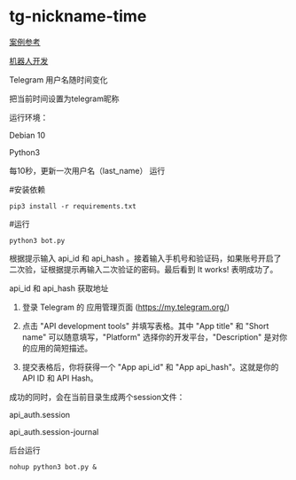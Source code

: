 # tg-nickname-time
[案例参考](https://t.me/EXOHZI)

[机器人开发](https://t.me/gpt5apt)

Telegram 用户名随时间变化

把当前时间设置为telegram昵称

运行环境：

Debian 10

Python3

每10秒，更新一次用户名（last_name）
运行

#安装依赖
```
pip3 install -r requirements.txt
```
#运行
```
python3 bot.py
```
根据提示输入 api_id 和 api_hash 。接着输入手机号和验证码，如果账号开启了二次验，证根据提示再输入二次验证的密码。最后看到 It works! 表明成功了。

api_id 和 api_hash 获取地址

1. 登录 Telegram 的 应用管理页面 (https://my.telegram.org/)

2. 点击 "API development tools" 并填写表格。其中 "App title" 和 "Short name" 可以随意填写，"Platform" 选择你的开发平台，"Description" 是对你的应用的简短描述。

3. 提交表格后，你将获得一个 "App api_id" 和 "App api_hash"。这就是你的 API ID 和 API Hash。

成功的同时，会在当前目录生成两个session文件：

api_auth.session

api_auth.session-journal

后台运行
```
nohup python3 bot.py &
```
